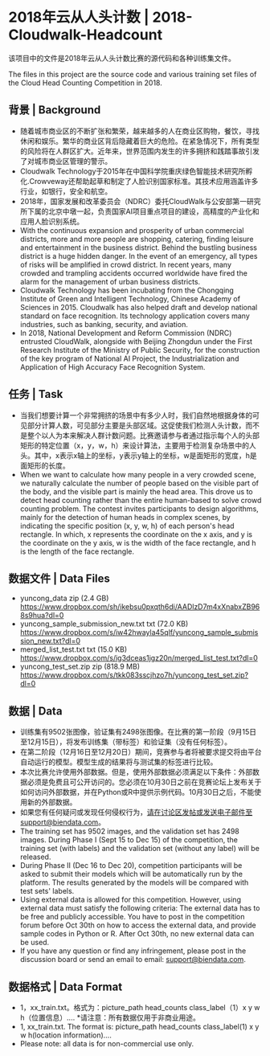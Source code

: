 # 2018年云从人头计数 | 2018-Cloudwalk-Headcount
该项目中的文件是2018年云从人头计数比赛的源代码和各种训练集文件。

The files in this project are the source code and various training set files of the Cloud Head Counting Competition in 2018.
## 背景 | Background
* 随着城市商业区的不断扩张和繁荣，越来越多的人在商业区购物，餐饮，寻找休闲和娱乐。繁华的商业区背后隐藏着巨大的危险。在紧急情况下，所有类型的风险将在人群区扩大。近年来，世界范围内发生的许多拥挤和践踏事故引发了对城市商业区管理的警示。
* Cloudwalk Technology于2015年在中国科学院重庆绿色智能技术研究所孵化.Crowveway还帮助起草和制定了人脸识别国家标准。其技术应用涵盖许多行业，如银行，安全和航空。
* 2018年，国家发展和改革委员会（NDRC）委托CloudWalk与公安部第一研究所下属的北京中墩一起，负责国家AI项目重点项目的建设，高精度的产业化和应用人脸识别系统。
* With the continuous expansion and prosperity of urban commercial districts, more and more people are shopping, catering, finding leisure and entertainment in the business district. Behind the bustling business district is a huge hidden danger. In the event of an emergency, all types of risks will be amplified in crowd district. In recent years, many crowded and trampling accidents occurred worldwide have fired the alarm for the management of urban business districts.
* Cloudwalk Technology has been incubating from the Chongqing Institute of Green and Intelligent Technology, Chinese Academy of Sciences in 2015. Cloudwalk has also helped draft and develop national standard on face recognition. Its technology application covers many industries, such as banking, security, and aviation.
* In 2018, National Development and Reform Commission (NDRC) entrusted CloudWalk, alongside with Beijing Zhongdun under the First Research Institute of the Ministry of Public Security, for the construction of the key program of National AI Project, the Industrialization and Application of High Accuracy Face Recognition System.
## 任务 | Task
* 当我们想要计算一个非常拥挤的场景中有多少人时，我们自然地根据身体的可见部分计算人数，可见部分主要是头部区域。这促使我们检测人头计数，而不是整个以人为本来解决人群计数问题。比赛邀请参与者通过指示每个人的头部矩形的特定位置（x，y，w，h）来设计算法，主要用于检测复杂场景中的人头。其中，x表示x轴上的坐标，y表示y轴上的坐标，w是面矩形的宽度，h是面矩形的长度。
* When we want to calculate how many people in a very crowded scene, we naturally calculate the number of people based on the visible part of the body, and the visible part is mainly the head area. This drove us to detect head counting rather than the entire human-based to solve crowd counting problem. The contest invites participants to design algorithms, mainly for the detection of human heads in complex scenes, by indicating the specific position (x, y, w, h) of each person's head rectangle. In which, x represents the coordinate on the x axis, and y is the coordinate on the y axis, w is the width of the face rectangle, and h is the length of the face rectangle.
## 数据文件 | Data Files
* yuncong_data	zip (2.4 GB)	
https://www.dropbox.com/sh/ikebsu0pxqth6di/AADlzD7m4xXnabxZB968s9hua?dl=0
* yuncong_sample_submission_new.txt	txt (72.0 KB)	
https://www.dropbox.com/s/iw42hwayla45qlf/yuncong_sample_submission_new.txt?dl=0
* merged_list_test.txt	txt (15.0 KB)	
https://www.dropbox.com/s/ig3dceas1jgz20n/merged_list_test.txt?dl=0
* yuncong_test_set.zip	zip (818.9 MB)	
https://www.dropbox.com/s/tkk083sscjhzo7h/yuncong_test_set.zip?dl=0
## 数据 | Data
* 训练集有9502张图像，验证集有2498张图像。在比赛的第一阶段（9月15日至12月15日），将发布训练集（带标签）和验证集（没有任何标签）。
* 在第二阶段（12月16日至12月20日）期间，竞赛参与者将被要求提交将由平台自动运行的模型。模型生成的结果将与测试集的标签进行比较。
* 本次比赛允许使用外部数据。但是，使用外部数据必须满足以下条件：外部数据必须是免费且可公开访问的。您必须在10月30日之前在竞赛论坛上发布关于如何访问外部数据，并在Python或R中提供示例代码。10月30日之后，不能使用新的外部数据。
* 如果您有任何疑问或发现任何侵权行为，请在讨论区发帖或发送电子邮件至support@biendata.com。
* The training set has 9502 images, and the validation set has 2498 images. During Phase I (Sept 15 to Dec 15) of the competition, the training set (with labels) and the validation set (without any label) will be released.
* During Phase II (Dec 16 to Dec 20), competition participants will be asked to submit their models which will be automatically run by the platform. The results generated by the models will be compared with test sets' labels.
* Using external data is allowed for this competition. However, using external data must satisfy the following criteria: The external data has to be free and publicly accessible. You have to post in the competition forum before Oct 30th on how to access the external data, and provide sample codes in Python or R. After Oct 30th, no new external data can be used.
* If you have any question or find any infringement, please post in the discussion board or send an email to email: support@biendata.com.
## 数据格式 | Data Format
* 1，xx_train.txt。格式为：picture_path head_counts class_label（1）x y w h（位置信息）....
*请注意：所有数据仅用于非商业用途。
* 1, xx_train.txt. The format is: picture_path head_counts class_label(1) x y w h(location information)….
* Please note: all data is for non-commercial use only.

